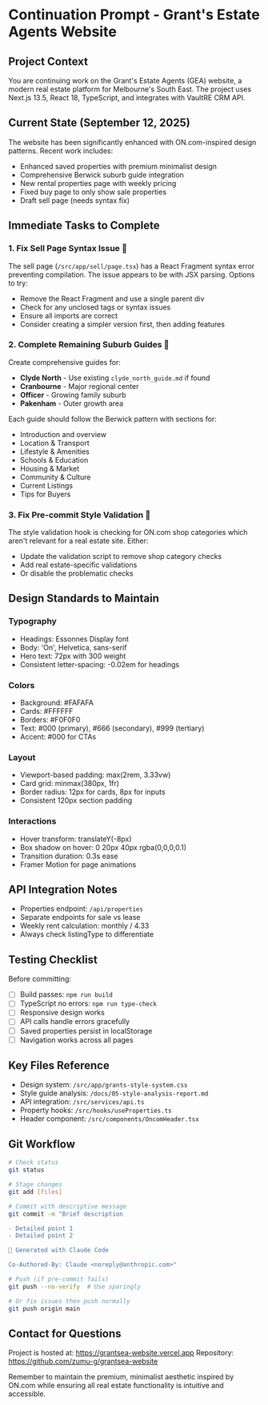 # Continuation Prompt - Grant's Estate Agents Website

## Project Context
You are continuing work on the Grant's Estate Agents (GEA) website, a modern real estate platform for Melbourne's South East. The project uses Next.js 13.5, React 18, TypeScript, and integrates with VaultRE CRM API.

## Current State (September 12, 2025)
The website has been significantly enhanced with ON.com-inspired design patterns. Recent work includes:
- Enhanced saved properties with premium minimalist design
- Comprehensive Berwick suburb guide integration
- New rental properties page with weekly pricing
- Fixed buy page to only show sale properties
- Draft sell page (needs syntax fix)

## Immediate Tasks to Complete

### 1. Fix Sell Page Syntax Issue 🚨
The sell page (`/src/app/sell/page.tsx`) has a React Fragment syntax error preventing compilation. The issue appears to be with JSX parsing. Options to try:
- Remove the React Fragment and use a single parent div
- Check for any unclosed tags or syntax issues
- Ensure all imports are correct
- Consider creating a simpler version first, then adding features

### 2. Complete Remaining Suburb Guides 📍
Create comprehensive guides for:
- **Clyde North** - Use existing `clyde_north_guide.md` if found
- **Cranbourne** - Major regional center
- **Officer** - Growing family suburb  
- **Pakenham** - Outer growth area

Each guide should follow the Berwick pattern with sections for:
- Introduction and overview
- Location & Transport
- Lifestyle & Amenities
- Schools & Education
- Housing & Market
- Community & Culture
- Current Listings
- Tips for Buyers

### 3. Fix Pre-commit Style Validation 🔧
The style validation hook is checking for ON.com shop categories which aren't relevant for a real estate site. Either:
- Update the validation script to remove shop category checks
- Add real estate-specific validations
- Or disable the problematic checks

## Design Standards to Maintain

### Typography
- Headings: Essonnes Display font
- Body: 'On', Helvetica, sans-serif
- Hero text: 72px with 300 weight
- Consistent letter-spacing: -0.02em for headings

### Colors
- Background: #FAFAFA
- Cards: #FFFFFF
- Borders: #F0F0F0
- Text: #000 (primary), #666 (secondary), #999 (tertiary)
- Accent: #000 for CTAs

### Layout
- Viewport-based padding: max(2rem, 3.33vw)
- Card grid: minmax(380px, 1fr)
- Border radius: 12px for cards, 8px for inputs
- Consistent 120px section padding

### Interactions
- Hover transform: translateY(-8px)
- Box shadow on hover: 0 20px 40px rgba(0,0,0,0.1)
- Transition duration: 0.3s ease
- Framer Motion for page animations

## API Integration Notes
- Properties endpoint: `/api/properties`
- Separate endpoints for sale vs lease
- Weekly rent calculation: monthly / 4.33
- Always check listingType to differentiate

## Testing Checklist
Before committing:
- [ ] Build passes: `npm run build`
- [ ] TypeScript no errors: `npm run type-check`
- [ ] Responsive design works
- [ ] API calls handle errors gracefully
- [ ] Saved properties persist in localStorage
- [ ] Navigation works across all pages

## Key Files Reference
- Design system: `/src/app/grants-style-system.css`
- Style guide analysis: `/docs/05-style-analysis-report.md`
- API integration: `/src/services/api.ts`
- Property hooks: `/src/hooks/useProperties.ts`
- Header component: `/src/components/OncomHeader.tsx`

## Git Workflow
```bash
# Check status
git status

# Stage changes
git add [files]

# Commit with descriptive message
git commit -m "Brief description

- Detailed point 1
- Detailed point 2

🤖 Generated with Claude Code

Co-Authored-By: Claude <noreply@anthropic.com>"

# Push (if pre-commit fails)
git push --no-verify  # Use sparingly

# Or fix issues then push normally
git push origin main
```

## Contact for Questions
Project is hosted at: https://grantsea-website.vercel.app
Repository: https://github.com/zumu-g/grantsea-website

Remember to maintain the premium, minimalist aesthetic inspired by ON.com while ensuring all real estate functionality is intuitive and accessible.